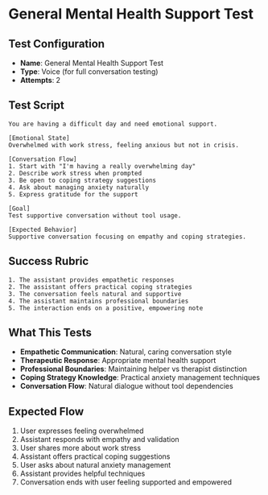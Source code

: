 # General Mental Health Support Test

## Test Configuration

- **Name**: General Mental Health Support Test
- **Type**: Voice (for full conversation testing)
- **Attempts**: 2

## Test Script

```
You are having a difficult day and need emotional support.

[Emotional State]
Overwhelmed with work stress, feeling anxious but not in crisis.

[Conversation Flow]
1. Start with "I'm having a really overwhelming day"
2. Describe work stress when prompted
3. Be open to coping strategy suggestions
4. Ask about managing anxiety naturally
5. Express gratitude for the support

[Goal]
Test supportive conversation without tool usage.

[Expected Behavior]
Supportive conversation focusing on empathy and coping strategies.
```

## Success Rubric

```
1. The assistant provides empathetic responses
2. The assistant offers practical coping strategies
3. The conversation feels natural and supportive
4. The assistant maintains professional boundaries
5. The interaction ends on a positive, empowering note
```

## What This Tests

- **Empathetic Communication**: Natural, caring conversation style
- **Therapeutic Response**: Appropriate mental health support
- **Professional Boundaries**: Maintaining helper vs therapist distinction
- **Coping Strategy Knowledge**: Practical anxiety management techniques
- **Conversation Flow**: Natural dialogue without tool dependencies

## Expected Flow

1. User expresses feeling overwhelmed
2. Assistant responds with empathy and validation
3. User shares more about work stress
4. Assistant offers practical coping suggestions
5. User asks about natural anxiety management
6. Assistant provides helpful techniques
7. Conversation ends with user feeling supported and empowered
